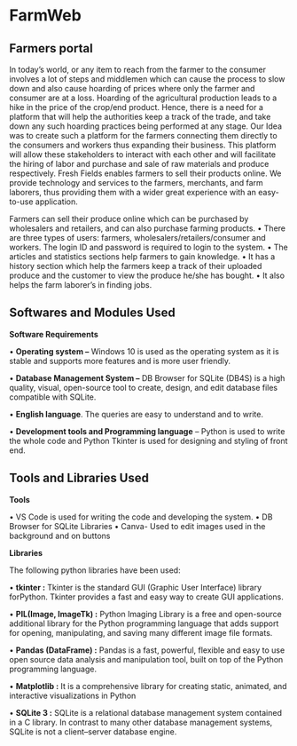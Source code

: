 # FarmWeb
## Farmers portal

In today’s world, or any item to reach from the farmer to the consumer involves a lot of steps and middlemen which can cause the process to slow down and also cause hoarding of prices where only the farmer and consumer are at a loss.
Hoarding of the agricultural production leads to a hike in the price of the crop/end product. Hence, there is a need for a platform that will help the authorities keep a track of the trade, and take down any such hoarding practices being performed at any stage.
Our Idea was to create such a platform for the farmers connecting them directly to the consumers and workers thus expanding their business. This platform will allow these stakeholders to interact with each other and will facilitate the hiring of labor and purchase and sale of raw materials and produce respectively. Fresh Fields enables farmers to sell their products online. We provide technology and services to the farmers, merchants, and farm laborers, thus providing them with a wider great experience with an easy-to-use application.

Farmers can sell their produce online which can be purchased by wholesalers and retailers, and can also purchase farming products.
• There are three types of users: farmers, wholesalers/retailers/consumer and workers. The login ID and password is required to login to the system.
• The articles and statistics sections help farmers to gain knowledge.
• It has a history section which help the farmers keep a track of their uploaded produce and the customer to view the produce he/she has bought.
• It also helps the farm laborer’s in finding jobs.



## Softwares and Modules Used

**Software Requirements**

•	**Operating system –** Windows 10 is used as the operating system as it is
stable and supports more features and is more user friendly.


•	**Database Management System –** DB Browser for SQLite (DB4S) is a high quality, visual, open-source tool to create, design, and edit database files compatible with SQLite.


•	**English language**. The queries are easy to understand and to write.


•	**Development tools and Programming language** – Python is used to write the whole code and Python Tkinter is used for designing and styling of front end.



## Tools and Libraries Used

**Tools** 

•	VS Code is used for writing the code and developing the system.
•	DB Browser for SQLite Libraries
•	Canva- Used to edit images used in the background and on buttons



**Libraries**

The following python libraries have been used:

•	**tkinter :** Tkinter is the standard GUI (Graphic User Interface) library forPython. Tkinter provides a fast and easy way to create GUI applications.


•	**PIL(Image, ImageTk) :** Python Imaging Library is a free and open-source additional library for the Python programming language that adds support for opening, manipulating, and saving many different image file formats.


•	**Pandas (DataFrame) :** Pandas is a fast, powerful, flexible and easy to use open source data analysis and manipulation tool, built on top of the Python programming language.


•	**Matplotlib :** It is a comprehensive library for creating static, animated, and interactive visualizations in Python


•	**SQLite 3 :** SQLite is a relational database management system contained in a C library. In contrast to many other database management systems, SQLite is not a client–server database engine.
